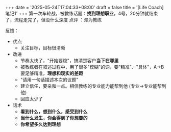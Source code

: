 +++
date = '2025-05-24T17:04:33+08:00'
draft = false
title = '[Life Coach]笔记1'
+++
第一次车轮战，被教练话题：**找到理想职业**，4号，20分钟就结束了，流程走完了，但没什么深度
点评 ：邓为教练
<!--more-->

反馈：

- 优点
  - 关注目标，目标很清晰
- 改进
  - 节奏太快了，"开始要稳"，搞清楚客户**当下在哪里**
  - 被教练者在叙述过程中，用了很多"模糊"的词，要"精准"、"具体"，A->B 要足够精准，**理想和现实的差距**
  - "请用一句话描述本次的议题"
  - 建立信任，要亲和一点。相信教练的专业能力能帮到他 (专业->专业能帮到他)
  - 回应太少了
- 话术
  - **看到什么，想到什么，感受到什么**
  - **当什么发生，你会得到了你想要的**
  - **你希望多久达到理想**




